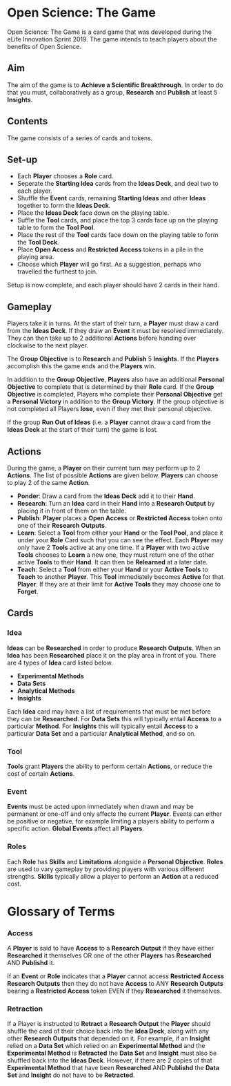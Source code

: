 # Open Science: The Game

Open Science: The Game is a card game that was developed during the eLife Innovation Sprint 2019. The game intends to teach players about the benefits of Open Science. 

## Aim

The aim of the game is to **Achieve a Scientific Breakthrough**. In order to do that you must, collaboratively as a group, **Research** and **Publish** at least 5 **Insights**.

## Contents

The game consists of a series of cards and tokens.

## Set-up

- Each **Player** chooses a **Role** card.
- Seperate the **Starting Idea** cards from the **Ideas Deck**, and deal two to each player.
- Shuffle the **Event** cards, remaining **Starting Ideas** and other **Ideas** together to form the **Ideas Deck**. 
- Place the **Ideas Deck** face down on the playing table.
- Suffle the **Tool** cards, and place the top 3 cards face up on the playing table to form the **Tool Pool**.
- Place the rest of the **Tool** cards face down on the playing table to form the **Tool Deck**.
- Place **Open Access** and **Restricted Access** tokens in a pile in the playing area.
- Choose which **Player** will go first. As a suggestion, perhaps who travelled the furthest to join.

Setup is now complete, and each player should have 2 cards in their hand.

## Gameplay

Players take it in turns. At the start of their turn, a **Player** must draw a card from the **Ideas Deck**. If they draw an **Event** it must be resolved immediately.  They can then take up to 2 additional **Actions** before handing over clockwise to the next player.

The **Group Objective** is to **Research** and **Publish** 5 **Insights**. If the **Players** accomplish this the game ends and the **Players** win. 

In addition to the **Group Objective**, **Players** also have an additional **Personal Objective** to complete that is determined by their **Role** card. If the **Group Objective** is completed, Players who complete their **Personal Objective** get a **Personal Victory** in addition to the **Group Victory**. If the group objective is not completed all Players **lose**, even if they met their personal objective.

If the group **Run Out of Ideas** (i.e. a **Player** cannot draw a card from the **Ideas Deck** at the start of their turn) the game is lost.

## Actions

During the game, a **Player** on their current turn may perform up to 2 **Actions**. The list of possible **Actions** are given below. **Players** can choose to play 2 of the same **Action**.

- **Ponder**: Draw a card from the **Ideas Deck** add it to their **Hand**.
- **Research**: Turn an **Idea** card in their **Hand** into a **Research Output** by placing it in front of them on the table.
- **Publish**: **Player** places a **Open Access** or **Restricted Access** token onto one of their **Research Outputs**.
- **Learn**: Select a **Tool** from either your **Hand** or the **Tool Pool**, and place it under your **Role** Card such that you can see the effect. Each **Player** may only have 2 **Tools** active at any one time. If a **Player** with two active **Tools** chooses to **Learn** a new one, they must return one of the other active **Tools** to their **Hand**. It can then be **Relearned** at a later date.
- **Teach**: Select a **Tool** from either your **Hand** or your **Active Tools** to **Teach** to another **Player**. This **Tool** immediately becomes **Active** for that **Player**. If they are at their limit for **Active Tools** they may choose one to **Forget**.

## Cards

### **Idea**

**Ideas** can be **Researched** in order to produce **Research Outputs**. When an **Idea** has been **Researched** place it on the play area in front of you. There are 4 types of **Idea** card listed below.

  - **Experimental Methods**
  - **Data Sets**
  - **Analytical Methods**
  - **Insights**

Each **Idea** card may have a list of requirements that must be met before they can be **Researched**. For **Data Sets** this will typically entail **Access** to a particular **Method**. For **Insights** this will typically entail **Access** to a particular **Data Set** and a particular **Analytical Method**, and so on.

### **Tool**

**Tools** grant **Players** the ability to perform certain **Actions**, or reduce the cost of certain **Actions**.

### **Event** 

**Events** must be acted upon immediately when drawn and may be permanent or one-off and only affects the current **Player**. Events can either be positive or negative, for example limiting a players ability to perform a specific action. **Global Events** affect all **Players**.

### **Roles**

Each **Role** has **Skills** and **Limitations** alongside a **Personal Objective**. **Roles** are used to vary gameplay by providing players with various different strengths. **Skills** typically allow a player to perform an **Action** at a reduced cost.

# Glossary of Terms

### Access

A **Player** is said to have **Access** to a **Research Output** if they have either **Researched** it themselves OR one of the other **Players** has **Researched** AND **Publishd** it.

If an **Event** or **Role** indicates that a **Player** cannot access **Restricted Access** **Research Outputs** then they do not have **Access** to ANY **Research Outputs** bearing a **Restricted Access** token EVEN if they **Researched** it themselves. 

### Retraction

If a Player is instructed to **Retract** a **Research Output** the **Player** should shuffle the card of their choice back into the **Idea Deck**, along with any other **Research Outputs** that depended on it. For example, if an **Insight** relied on a **Data Set** which relied on an **Experimental Method** and the **Experimental Method** is **Retracted** the **Data Set** and **Insight** must also be shuffled back into the **Ideas Deck**. However, if there are 2 copies of that **Experimental Method** that have been **Researched** AND **Publishd** the **Data Set** and **Insight** do not have to be **Retracted**. 
